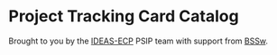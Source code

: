 # Project Tracking Card Catalog

Brought to you by the [IDEAS-ECP](https://ideas-productivity.org) PSIP team with support from [BSSw](https://bssw.io).
